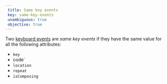 ```yaml
---
 title: Same key events
 key: same-key-events
 unambiguous: true
 objective: true
---
```


Two [keyboard events][] are _same key events_ if they have the same value for all the following attributes:
- `key`
- code`
- `location`
- `repeat`
- `isComposing`

[keyboard events]: https://www.w3.org/TR/uievents/#events-keyboardevents
